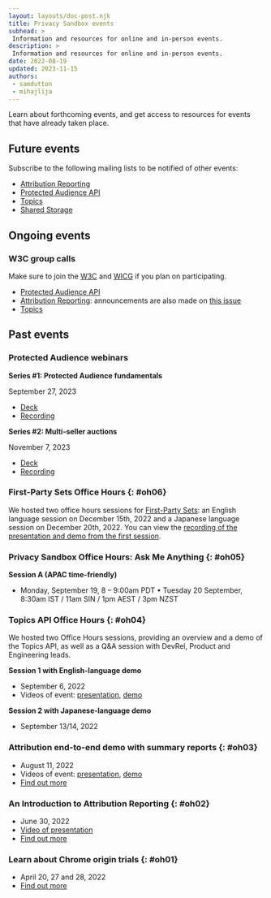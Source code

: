 ```yaml
---
layout: layouts/doc-post.njk
title: Privacy Sandbox events
subhead: >
 Information and resources for online and in-person events.
description: >
 Information and resources for online and in-person events.
date: 2022-08-19
updated: 2023-11-15
authors:
 - samdutton
 - mihajlija
---
```


Learn about forthcoming events, and get access to resources for events that have
already taken place.

## Future events

Subscribe to the following mailing lists to be notified of other events:

* [Attribution Reporting](https://groups.google.com/u/2/a/chromium.org/g/attribution-reporting-api-dev)
* [Protected Audience API](https://groups.google.com/u/2/a/chromium.org/g/fledge-api-announce)
* [Topics](https://groups.google.com/u/2/a/chromium.org/g/topics-api-announce)
* [Shared Storage](https://groups.google.com/a/chromium.org/g/shared-storage-api-announcements)

## Ongoing events

### W3C group calls

Make sure to join the [W3C](https://www.w3.org/participate/) and [WICG](https://www.w3.org/community/wicg/) 
if you plan on participating.

* [Protected Audience API](https://github.com/WICG/turtledove/tree/main/meetings)
* [Attribution Reporting](https://github.com/WICG/attribution-reporting-api/tree/main/meetings): 
announcements are also made on [this issue](https://github.com/WICG/attribution-reporting-api/issues/80)
* [Topics](https://github.com/patcg-individual-drafts/topics/issues/115#issue-1442748960)

## Past events

### Protected Audience webinars
**Series #1: Protected Audience fundamentals**  

September 27, 2023     
* [Deck](https://goo.gle/ps-protectedaudience-webinar-1-deck)   
* [Recording](https://goo.gle/ps-protectedaudience-webinar-1-recording)  

**Series #2: Multi-seller auctions**  

November 7, 2023     
* [Deck](https://goo.gle/ps-protected-audience-webinar-2-deck)    
* [Recording](https://goo.gle/ps-protected-audience-webinar-2-recording-amer)  

### First-Party Sets Office Hours {: #oh06}

We hosted two office hours sessions for [First-Party Sets](/docs/privacy-sandbox/first-party-sets/): an English language session on December 15th, 2022 and a Japanese language session on December 20th, 2022. You can view the [recording of the presentation and demo from the first session](https://drive.google.com/file/d/1riGrGwP5cyz3q4IcDjV5kulOK48OJV2S/view?usp=share_link).

### Privacy Sandbox Office Hours: Ask Me Anything {: #oh05}

**Session A (APAC time-friendly)** 

* Monday, September 19, 8 – 9:00am PDT • Tuesday 20 September, 8:30am IST / 11am SIN / 1pm AEST / 3pm NZST

### Topics API Office Hours {: #oh04}

We hosted two Office Hours sessions, providing an overview and a demo of the Topics API, 
as well as a Q&A session with DevRel, Product and Engineering leads. 

**Session 1 with English-language demo**

* September 6, 2022 
* Videos of event: [presentation](https://drive.google.com/file/d/1831_uKSlTwnSzYNjpp9pkDEniDA_Q9lF), 
[demo](https://drive.google.com/file/d/1dmpMKLJcGNe56M6ECRdRYhuITTv9YUDV)

**Session 2 with Japanese-language demo** 

* September 13/14, 2022

### Attribution end-to-end demo with summary reports {: #oh03}

* August 11, 2022
* Videos of event: [presentation](https://drive.google.com/file/d/18RGEx_mrhDJuMsLUK1BZ0cK5FSZRAAqh/view), 
[demo](https://drive.google.com/file/d/1hmHoM3xyU4eLTJ1dM7_E8x-u6nZgim1O/view)
* [Find out more](https://groups.google.com/a/chromium.org/g/attribution-reporting-api-dev/c/s3QYro6SjeE/m/R6jI9TseAgAJ)

### An Introduction to Attribution Reporting {: #oh02}

* June 30, 2022
* [Video of presentation](https://drive.google.com/file/d/1EVCw6MTz3JIdkno2lICN6q7gNrmZBYGf/view?pli=1)
* [Find out more](https://groups.google.com/u/2/a/chromium.org/g/attribution-reporting-api-dev/c/NLbPwiwj3BE)

### Learn about Chrome origin trials {: #oh01}

* April 20, 27 and 28, 2022
* [Find out more](/blog/privacy-sandbox-office-hours-1/)
